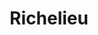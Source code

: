 ---
departement: '37'
title: 'Richelieu'
candidats:
  - liste: 'Richelieu ensemble'
    nom: Naudeau
    prenom: Philippe
---